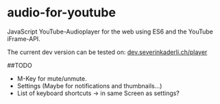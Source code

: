 # audio-for-youtube
JavaScript YouTube-Audioplayer for the web using ES6 and the YouTube iFrame-API.

The current dev version can be tested on: 
[dev.severinkaderli.ch/player](https://dev.severinkaderli.ch/player)

##TODO
* M-Key for mute/unmute.
* Settings (Maybe for notifications and thumbnails...)
* List of keyboard shortcuts -> in same Screen as settings?
